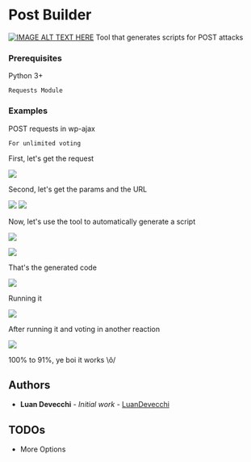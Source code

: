 # Post Builder
[![IMAGE ALT TEXT HERE](https://img.youtube.com/vi/5eKxgsFmVKs/0.jpg)](https://www.youtube.com/watch?v=5eKxgsFmVKs)
Tool that generates scripts for POST attacks

### Prerequisites

Python 3+

```
Requests Module
```
### Examples

POST requests in wp-ajax

```
For unlimited voting
```

First, let's get the request

![](https://i.imgur.com/3z8slAV.png)

Second, let's get the params and the URL

![](https://i.imgur.com/cDFjJAx.png)
![](https://i.imgur.com/EtAOJdT.png)

Now, let's use the tool to automatically generate a script

![](https://i.imgur.com/YvvhunW.png)

![](https://i.imgur.com/2adT2Yx.png)

That's the generated code

![](https://i.imgur.com/2gxPxFJ.png)

Running it 

![](https://i.imgur.com/gDSoYsA.png)

After running it and voting in another reaction

![](https://i.imgur.com/GP7eyAi.png)

100% to 91%, ye boi it works \õ/


## Authors

* **Luan Devecchi** - *Initial work* - [LuanDevecchi](https://github.com/LuanDevecchi)


## TODOs

* More Options
